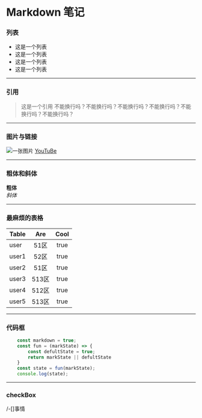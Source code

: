 # Markdown 笔记

### 列表
* 这是一个列表
* 这是一个列表
* 这是一个列表
* 这是一个列表
***
### 引用
> 这是一个引用 不能换行吗？不能换行吗？不能换行吗？不能换行吗？不能换行吗？不能换行吗？
***
### 图片与链接
![一张图片](https://images.unsplash.com/photo-1471922694854-ff1b63b20054?ixlib=rb-0.3.5&q=99&fm=jpg&crop=entropy&cs=tinysrgb&w=2048&fit=max&s=66634d2c2fe8175ab6c9494fde6e9470)
[YouTuBe](https://www.youtube.com)
***
### 粗体和斜体
**粗体** <br/>
*斜体*
***
### 最麻烦的表格
|Table   |Are     |Cool    |
|--------|:------:|:------:|
|user    |51区    | true   |
|user1   |52区    | true   |
|user2   |51区    | true   |
|user3   |513区   | true   |
|user4   |512区   | true   |
|user5   |513区   | true   |
***
### 代码框

``` javascript
    const markdown = true;
    const fun = (markState) => {
        const defultState = true;
        return markState || defultState
    }
    const state = fun(markState);
    console.log(state);
```
***
### checkBox
/-[]事情


